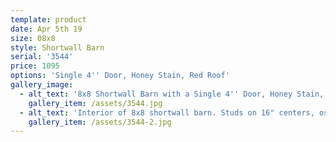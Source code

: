 ```yaml
---
template: product
date: Apr 5th 19
size: 08x8
style: Shortwall Barn
serial: '3544'
price: 1095
options: 'Single 4'' Door, Honey Stain, Red Roof'
gallery_image:
  - alt_text: '8x8 Shortwall Barn with a Single 4'' Door, Honey Stain, Red Roof'
    gallery_item: /assets/3544.jpg
  - alt_text: 'Interior of 8x8 shortwall barn. Studs on 16" centers, osb on floor'
    gallery_item: /assets/3544-2.jpg
---
```


